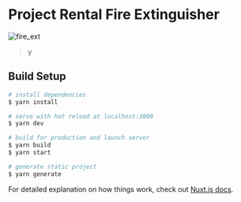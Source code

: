# Project Rental Fire Extinguisher
![fire_ext](https://user-images.githubusercontent.com/19785853/220214758-5807d70a-e346-496b-ae02-150cf0b2d3b0.jpg)

> y

## Build Setup

``` bash
# install dependencies
$ yarn install

# serve with hot reload at localhost:3000
$ yarn dev

# build for production and launch server
$ yarn build
$ yarn start

# generate static project
$ yarn generate
```

For detailed explanation on how things work, check out [Nuxt.js docs](https://nuxtjs.org).
